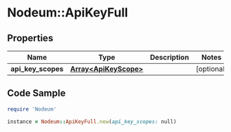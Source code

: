 # Nodeum::ApiKeyFull

## Properties

Name | Type | Description | Notes
------------ | ------------- | ------------- | -------------
**api_key_scopes** | [**Array&lt;ApiKeyScope&gt;**](ApiKeyScope.md) |  | [optional] 

## Code Sample

```ruby
require 'Nodeum'

instance = Nodeum::ApiKeyFull.new(api_key_scopes: null)
```


